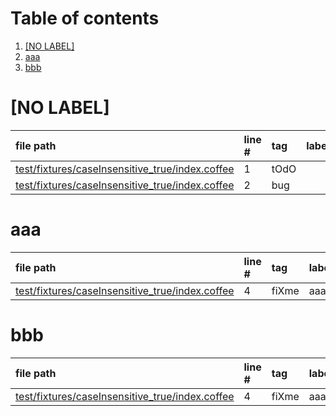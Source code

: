 # Table of contents

1. [[NO LABEL]](#1-0)
2. [aaa](#1-1)
3. [bbb](#1-2)

# [NO LABEL]<a id="1-0"></a>

| file path | line # | tag | labels | comment
|:----------|:-------|:----|:-------|:-------
| [test/fixtures/caseInsensitive_true/index.coffee](../../test/prefix/test/fixtures/caseInsensitive_true/index.coffee#L1) | 1 | tOdO |  | comment1
| [test/fixtures/caseInsensitive_true/index.coffee](../../test/prefix/test/fixtures/caseInsensitive_true/index.coffee#L2) | 2 | bug |  | comment2

# aaa<a id="1-1"></a>

| file path | line # | tag | labels | comment
|:----------|:-------|:----|:-------|:-------
| [test/fixtures/caseInsensitive_true/index.coffee](../../test/prefix/test/fixtures/caseInsensitive_true/index.coffee#L4) | 4 | fiXme | aaa,bbb | comment3

# bbb<a id="1-2"></a>

| file path | line # | tag | labels | comment
|:----------|:-------|:----|:-------|:-------
| [test/fixtures/caseInsensitive_true/index.coffee](../../test/prefix/test/fixtures/caseInsensitive_true/index.coffee#L4) | 4 | fiXme | aaa,bbb | comment3
